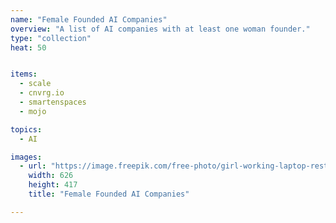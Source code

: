 ```yaml
---
name: "Female Founded AI Companies"
overview: "A list of AI companies with at least one woman founder."
type: "collection"
heat: 50


items:
  - scale
  - cnvrg.io
  - smartenspaces
  - mojo

topics:
  - AI

images:
  - url: "https://image.freepik.com/free-photo/girl-working-laptop-restaurant_1157-11513.jpg"
    width: 626
    height: 417
    title: "Female Founded AI Companies"

---
```


